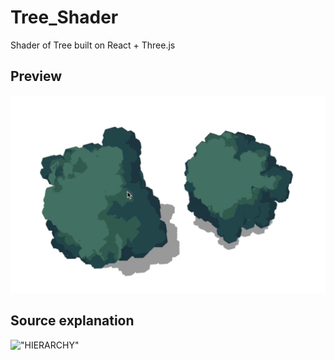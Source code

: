 # Tree_Shader
Shader of Tree built on React + Three.js

## Preview
!["PREVIEW"](https://github.com/VitaliyStels/tree_shader/blob/main/images/tree_preview.png)

## Source explanation
!["HIERARCHY"](https://github.com/VitaliyStels/tree_shader/blob/main/images/tree_hierarchy.png)
